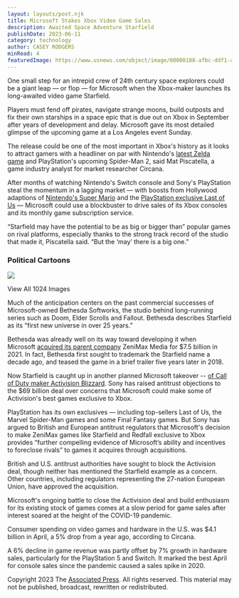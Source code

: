 ```yaml
---
layout: layouts/post.njk
title: Microsoft Stakes Xbox Video Game Sales
description: Awaited Space Adventure Starfield
publishDate: 2023-06-11
category: technology
author: CASEY RODGERS
minRead: 4
featuredImage: https://www.usnews.com/object/image/00000188-afbc-ddf1-ad99-fffda6490000/e90b29e8da9a4a0ab3de64d55ea99b13Microsoft_Xbox_Starfield_69852.jpg?update-time=1686574955000&size=responsive970
---
```


<!-- @format -->

<!--StartFragment-->

One small step for an intrepid crew of 24th century space explorers could be a giant leap — or flop — for Microsoft when the Xbox-maker launches its long-awaited video game Starfield.

Players must fend off pirates, navigate strange moons, build outposts and fix their own starships in a space epic that is due out on Xbox in September after years of development and delay. Microsoft gave its most detailed glimpse of the upcoming game at a Los Angeles event Sunday.

The release could be one of the most important in Xbox's history as it looks to attract gamers with a headliner on par with Nintendo's [latest Zelda game](https://apnews.com/article/7caaeee0a2e3bb442cab12f441974a13) and PlayStation's upcoming Spider-Man 2, said Mat Piscatella, a game industry analyst for market researcher Circana.

After months of watching Nintendo's Switch console and Sony's PlayStation steal the momentum in a lagging market — with boosts from Hollywood adaptions of [Nintendo's Super Mario](https://apnews.com/article/box-office-super-mario-bros-movie-056f67aaca51962f3ef33e5aca06666c) and the [PlayStation exclusive Last of Us](https://apnews.com/article/last-of-us-hbo-video-game-adaptation-972e3941ba9cfe6b6bfcebff6d8d0820) — Microsoft could use a blockbuster to drive sales of its Xbox consoles and its monthly game subscription service.

“Starfield may have the potential to be as big or bigger than” popular games on rival platforms, especially thanks to the strong track record of the studio that made it, Piscatella said. “But the ‘may’ there is a big one.”

### Political Cartoons

![](https://www.usnews.com/object/image/00000188-a0b7-dfe2-af99-aabf7f6d0000/stg060723dapc.jpg?update-time=1686323836850&size=responsive640)

View All 1024 Images

Much of the anticipation centers on the past commercial successes of Microsoft-owned Bethesda Softworks, the studio behind long-running series such as Doom, Elder Scrolls and Fallout. Bethesda describes Starfield as its “first new universe in over 25 years.”

Bethesda was already well on its way toward developing it when Microsoft [acquired its parent company](https://apnews.com/article/entertainment-technology-business-wa-state-wire-ap-top-news-44429be3a62e9406a4863c5973334c89) ZeniMax Media for $7.5 billion in 2021. In fact, Bethesda first sought to trademark the Starfield name a decade ago, and teased the game in a brief trailer five years later in 2018.

Now Starfield is caught up in another planned Microsoft takeover -- [of Call of Duty maker Activision Blizzard](https://apnews.com/article/microsoft-activision-blizzard-merger-video-games-36e3a8ee61473c65b6846314966d44b3). Sony has raised antitrust objections to the $69 billion deal over concerns that Microsoft could make some of Activision's best games exclusive to Xbox.

PlayStation has its own exclusives — including top-sellers Last of Us, the Marvel Spider-Man games and some Final Fantasy games. But Sony has argued to British and European antitrust regulators that Microsoft's decision to make ZeniMax games like Starfield and Redfall exclusive to Xbox provides “further compelling evidence of Microsoft’s ability and incentives to foreclose rivals” to games it acquires through acquisitions.

British and U.S. antitrust authorities have sought to block the Activision deal, though neither has mentioned the Starfield example as a concern. Other countries, including regulators representing the 27-nation European Union, have approved the acquisition.

Microsoft's ongoing battle to close the Activision deal and build enthusiasm for its existing stock of games comes at a slow period for game sales after interest soared at the height of the COVID-19 pandemic.

Consumer spending on video games and hardware in the U.S. was $4.1 billion in April, a 5% drop from a year ago, according to Circana.

A 6% decline in game revenue was partly offset by 7% growth in hardware sales, particularly for the PlayStation 5 and Switch. It marked the best April for console sales since the pandemic caused a sales spike in 2020.

Copyright 2023 The [Associated Press](http://www.ap.org/). All rights reserved. This material may not be published, broadcast, rewritten or redistributed.

<!--EndFragment-->
